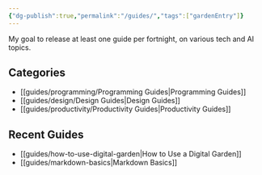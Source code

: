 ```yaml
---
{"dg-publish":true,"permalink":"/guides/","tags":["gardenEntry"]}
---
```




My goal to release at least one guide per fortnight, on various tech and AI topics.

## Categories

- [[guides/programming/Programming Guides\|Programming Guides]]
- [[guides/design/Design Guides\|Design Guides]]
- [[guides/productivity/Productivity Guides\|Productivity Guides]]

## Recent Guides

- [[guides/how-to-use-digital-garden\|How to Use a Digital Garden]]
- [[guides/markdown-basics\|Markdown Basics]]

